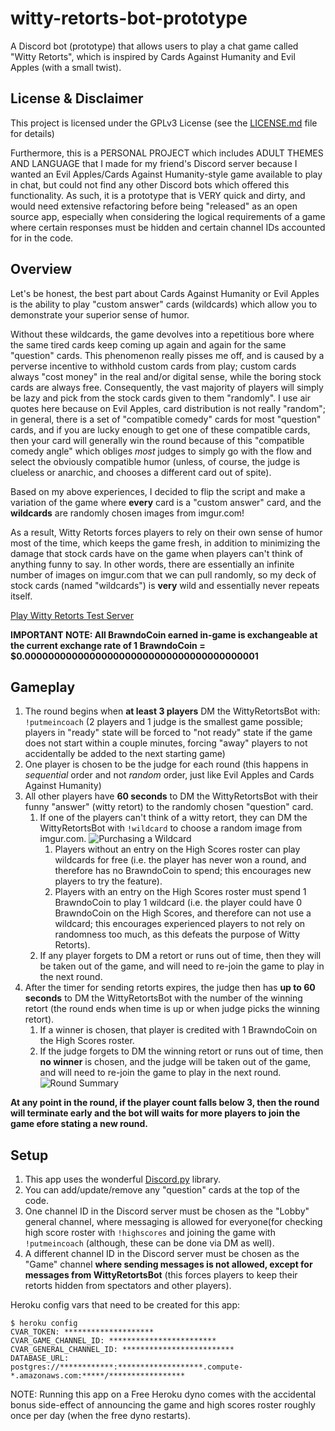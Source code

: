 # witty-retorts-bot-prototype

A Discord bot (prototype) that allows users to play a chat game called "Witty Retorts", which is inspired by Cards Against Humanity and Evil Apples (with a small twist).

## License & Disclaimer

This project is licensed under the GPLv3 License (see the [LICENSE.md](LICENSE.md) file for details)

Furthermore, this is a PERSONAL PROJECT which includes ADULT THEMES AND LANGUAGE that I made for my friend's Discord server because I wanted an Evil Apples/Cards Against Humanity-style game available to play in chat, but could not find any other Discord bots which offered this functionality. As such, it is a prototype that is VERY quick and dirty, and would need extensive refactoring before being "released" as an open source app, especially when considering the logical requirements of a game where certain responses must be hidden and certain channel IDs accounted for in the code.

## Overview

Let's be honest, the best part about Cards Against Humanity or Evil Apples is the ability to play "custom answer" cards (wildcards) which allow you to demonstrate your superior sense of humor. 

Without these wildcards, the game devolves into a repetitious bore where the same tired cards keep coming up again and again for the same "question" cards. This phenomenon really pisses me off, and is caused by a perverse incentive to withhold custom cards from play; custom cards always "cost money" in the real and/or digital sense, while the boring stock cards are always free. Consequently, the vast majority of players will simply be lazy and pick from the stock cards given to them "randomly". I use air quotes here because on Evil Apples, card distribution is not really "random"; in general, there is a set of "compatible comedy" cards for most "question" cards, and if you are lucky enough to get one of these compatible cards, then your card will generally win the round because of this "compatible comedy angle" which obliges *most* judges to simply go with the flow and select the obviously compatible humor (unless, of course, the judge is clueless or anarchic, and chooses a different card out of spite).

Based on my above experiences, I decided to flip the script and make a variation of the game where **every** card is a "custom answer" card, and the **wildcards** are randomly chosen images from imgur.com! 

As a result, Witty Retorts forces players to rely on their own sense of humor most of the time, which keeps the game fresh, in addition to minimizing the damage that stock cards have on the game when players can't think of anything funny to say. In other words, there are essentially an infinite number of images on imgur.com that we can pull randomly, so my deck of stock cards (named "wildcards") is **very** wild and essentially never repeats itself.

[Play Witty Retorts Test Server](https://discord.gg/CrEYNk3)

**IMPORTANT NOTE: All BrawndoCoin earned in-game is exchangeable at the current exchange rate of 1 BrawndoCoin = $0.0000000000000000000000000000000000000001**

## Gameplay

1. The round begins when **at least 3 players** DM the WittyRetortsBot with: ```!putmeincoach``` (2 players and 1 judge is the smallest game possible; players in "ready" state will be forced to "not ready" state if the game does not start within a couple minutes, forcing "away" players to not accidentally be added to the next starting game)
2. One player is chosen to be the judge for each round (this happens in *sequential* order and not *random* order, just like Evil Apples and Cards Against Humanity)
3. All other players have **60 seconds** to DM the WittyRetortsBot with their funny "answer" (witty retort) to the randomly chosen "question" card.
   1. If one of the players can't think of a witty retort, they can DM the WittyRetortsBot with ```!wildcard``` to choose a random image from imgur.com.
      ![Purchasing a Wildcard](https://cdn.discordapp.com/attachments/439916633784320003/442544257849491457/Screen_Shot_2018-05-05_at_9.31.42_PM.png)
      1. Players without an entry on the High Scores roster can play wildcards for free (i.e. the player has never won a round, and therefore has no BrawndoCoin to spend; this encourages new players to try the feature).
      2. Players with an entry on the High Scores roster must spend 1 BrawndoCoin to play 1 wildcard (i.e. the player could have 0 BrawndoCoin on the High Scores, and therefore can not use a wildcard; this encourages experienced players to not rely on randomness too much, as this defeats the purpose of Witty Retorts).
   2. If any player forgets to DM a retort or runs out of time, then they will be taken out of the game, and will need to re-join the game to play in the next round.
4. After the timer for sending retorts expires, the judge then has **up to 60 seconds** to DM the WittyRetortsBot with the number of the winning retort (the round ends when time is up or when judge picks the winning retort).
   1. If a winner is chosen, that player is credited with 1 BrawndoCoin on the High Scores roster.
   2. If the judge forgets to DM the winning retort or runs out of time, then **no winner** is chosen, and the judge will be taken out of the game, and will need to re-join the game to play in the next round.
   ![Round Summary](https://im3.ezgif.com/tmp/ezgif-3-f57b0c39ed.gif)

**At any point in the round, if the player count falls below 3, then the round will terminate early and the bot will waits for more players to join the game efore stating a new round.**

## Setup

1. This app uses the wonderful [Discord.py](https://github.com/Rapptz/discord.py) library.
2. You can add/update/remove any "question" cards at the top of the code.
3. One channel ID in the Discord server must be chosen as the "Lobby" general channel, where messaging is allowed for everyone(for checking high score roster with ```!highscores``` and joining the game with ```!putmeincoach``` (although, these can be done via DM as well).
4. A different channel ID in the Discord server must be chosen as the "Game" channel **where sending messages is not allowed, except for messages from WittyRetortsBot** (this forces players to keep their retorts hidden from spectators and other players).

Heroku config vars that need to be created for this app:

```term
$ heroku config
CVAR_TOKEN: ********************
CVAR_GAME_CHANNEL_ID: ************************
CVAR_GENERAL_CHANNEL_ID: *************************
DATABASE_URL:      postgres://************:*******************.compute-*.amazonaws.com:*****/*****************
```

NOTE: Running this app on a Free Heroku dyno comes with the accidental bonus side-effect of announcing the game and high scores roster roughly once per day (when the free dyno restarts).
